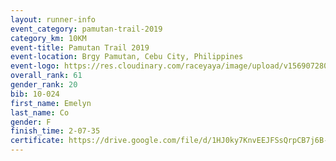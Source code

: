 ```yaml
---
layout: runner-info 
event_category: pamutan-trail-2019 
category_km: 10KM 
event-title: Pamutan Trail 2019 
event-location: Brgy Pamutan, Cebu City, Philippines 
event-logo: https://res.cloudinary.com/raceyaya/image/upload/v1569072806/logo/pamutan-trail_d8abrj.jpg 
overall_rank: 61
gender_rank: 20
bib: 10-024
first_name: Emelyn
last_name: Co
gender: F
finish_time: 2-07-35
certificate: https://drive.google.com/file/d/1HJ0ky7KnvEEJFSsQrpCB7j6B-t-26IG4/view?usp=sharing
---
```

